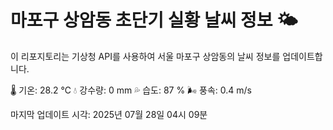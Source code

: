 
# 마포구 상암동 초단기 실황 날씨 정보 🌤️

이 리포지토리는 기상청 API를 사용하여 서울 마포구 상암동의 날씨 정보를 업데이트합니다. 

🌡️ 기온: 28.2 ℃
💧 강수량: 0 mm
💦 습도: 87 %
🌬️ 풍속: 0.4 m/s

마지막 업데이트 시각: 2025년 07월 28일 04시 09분    
